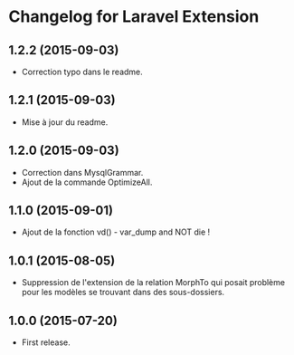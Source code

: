 # Changelog for Laravel Extension

## 1.2.2 (2015-09-03)

- Correction typo dans le readme.

## 1.2.1 (2015-09-03)

- Mise à jour du readme.

## 1.2.0 (2015-09-03)

- Correction dans MysqlGrammar.
- Ajout de la commande OptimizeAll.

## 1.1.0 (2015-09-01)

- Ajout de la fonction vd() - var_dump and NOT die !

## 1.0.1 (2015-08-05)

- Suppression de l'extension de la relation MorphTo qui posait problème pour les modèles
  se trouvant dans des sous-dossiers.

## 1.0.0 (2015-07-20)

- First release.
